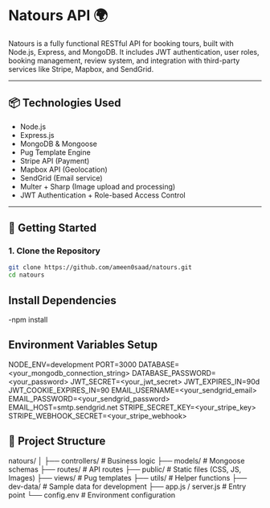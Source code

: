 # Natours API 🌍

Natours is a fully functional RESTful API for booking tours, built with Node.js, Express, and MongoDB. It includes JWT authentication, user roles, booking management, review system, and integration with third-party services like Stripe, Mapbox, and SendGrid.

---

## 📦 Technologies Used

- Node.js
- Express.js
- MongoDB & Mongoose
- Pug Template Engine
- Stripe API (Payment)
- Mapbox API (Geolocation)
- SendGrid (Email service)
- Multer + Sharp (Image upload and processing)
- JWT Authentication + Role-based Access Control

---

## 🚀 Getting Started

### 1. Clone the Repository
```bash
git clone https://github.com/ameen0saad/natours.git
cd natours
```
## Install Dependencies
-npm install

 ## Environment Variables Setup
 NODE_ENV=development
PORT=3000
DATABASE=<your_mongodb_connection_string>
DATABASE_PASSWORD=<your_password>
JWT_SECRET=<your_jwt_secret>
JWT_EXPIRES_IN=90d
JWT_COOKIE_EXPIRES_IN=90
EMAIL_USERNAME=<your_sendgrid_email>
EMAIL_PASSWORD=<your_sendgrid_password>
EMAIL_HOST=smtp.sendgrid.net
STRIPE_SECRET_KEY=<your_stripe_key>
STRIPE_WEBHOOK_SECRET=<your_stripe_webhook>


## 📁 Project Structure
natours/
│
├── controllers/       # Business logic
├── models/            # Mongoose schemas
├── routes/            # API routes
├── public/            # Static files (CSS, JS, Images)
├── views/             # Pug templates
├── utils/             # Helper functions
├── dev-data/          # Sample data for development
├── app.js / server.js # Entry point
└── config.env         # Environment configuration

